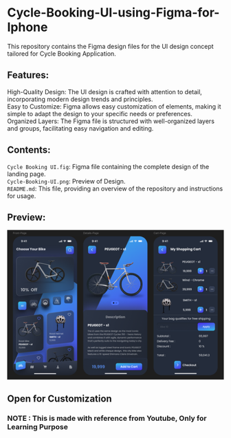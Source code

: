 # Cycle-Booking-UI-using-Figma-for-Iphone
This repository contains the Figma design files for the UI design concept tailored for Cycle Booking Application.

## Features:
High-Quality Design: The UI design is crafted with attention to detail, incorporating modern design trends and principles.<br>
Easy to Customize: Figma allows easy customization of elements, making it simple to adapt the design to your specific needs or preferences.<br>
Organized Layers: The Figma file is structured with well-organized layers and groups, facilitating easy navigation and editing.

## Contents:
`Cycle Booking UI.fig`: Figma file containing the complete design of the landing page.<br>
`Cycle-Booking-UI.png`: Preview of Design. <br>
`README.md`: This file, providing an overview of the repository and instructions for usage.

## Preview:
![design](https://github.com/SANJAYSS-SRM-26/Cycle-Booking-UI-using-Figma-for-Iphone/blob/main/Cycle-Booking-UI.png)

## Open for Customization

### NOTE : This is made with reference from Youtube, Only for Learning Purpose
